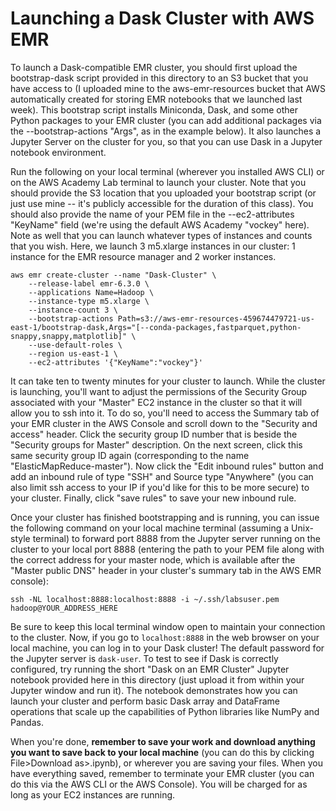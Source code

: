 # Launching a Dask Cluster with AWS EMR

To launch a Dask-compatible EMR cluster, you should first upload the bootstrap-dask script provided in this directory to an S3 bucket that you have access to (I uploaded mine to the aws-emr-resources bucket that AWS automatically created for storing EMR notebooks that we launched last week). This bootstrap script installs Miniconda, Dask, and some other Python packages to your EMR cluster (you can add additional packages via the --bootstrap-actions "Args", as in the example below). It also launches a Jupyter Server on the cluster for you, so that you can use Dask in a Jupyter notebook environment.

Run the following on your local terminal (wherever you installed AWS CLI) or on the AWS Academy Lab terminal to launch your cluster. Note that you should provide the S3 location that you uploaded your bootstrap script (or just use mine -- it's publicly accessible for the duration of this class). You should also provide the name of your PEM file in the --ec2-attributes "KeyName" field (we're using the default AWS Academy "vockey" here). Note as well that you can launch whatever types of instances and counts that you wish. Here, we launch 3 m5.xlarge instances in our cluster: 1 instance for the EMR resource manager and 2 worker instances.

```
aws emr create-cluster --name "Dask-Cluster" \
    --release-label emr-6.3.0 \
    --applications Name=Hadoop \
    --instance-type m5.xlarge \
    --instance-count 3 \
    --bootstrap-actions Path=s3://aws-emr-resources-459674479721-us-east-1/bootstrap-dask,Args="[--conda-packages,fastparquet,python-snappy,snappy,matplotlib]" \
    --use-default-roles \
    --region us-east-1 \
    --ec2-attributes '{"KeyName":"vockey"}'
```

It can take ten to twenty minutes for your cluster to launch. While the cluster is launching, you'll want to adjust the permissions of the Security Group associated with your "Master" EC2 instance in the cluster so that it will allow you to ssh into it. To do so, you'll need to access the Summary tab of your EMR cluster in the AWS Console and scroll down to the "Security and access" header. Click the security group ID number that is beside the "Security groups for Master" description. On the next screen, click this same security group ID again (corresponding to the name "ElasticMapReduce-master"). Now click the "Edit inbound rules" button and add an inbound rule of type "SSH" and Source type "Anywhere" (you can also limit ssh access to your IP if you'd like for this to be more secure) to your cluster. Finally, click "save rules" to save your new inbound rule.

Once your cluster has finished bootstrapping and is running, you can issue the following command on your local machine terminal (assuming a Unix-style terminal) to forward port 8888 from the Jupyter server running on the cluster to your local port 8888 (entering the path to your PEM file along with the correct address for your master node, which is available after the "Master public DNS" header in your cluster's summary tab in the AWS EMR console):

```
ssh -NL localhost:8888:localhost:8888 -i ~/.ssh/labsuser.pem hadoop@YOUR_ADDRESS_HERE
```

Be sure to keep this local terminal window open to maintain your connection to the cluster. Now, if you go to `localhost:8888` in the web browser on your local machine, you can log in to your Dask cluster! The default password for the Jupyter server is `dask-user`. To test to see if Dask is correctly configured, try running the short "Dask on an EMR Cluster" Jupyter notebook provided here in this directory (just upload it from within your Jupyter window and run it). The notebook demonstrates how you can launch your cluster and perform basic Dask array and DataFrame operations that scale up the capabilities of Python libraries like NumPy and Pandas.

When you're done, **remember to save your work and download anything you want to save back to your local machine** (you can do this by clicking File>Download as>.ipynb), or wherever you are saving your files. When you have everything saved, remember to terminate your EMR cluster (you can do this via the AWS CLI or the AWS Console). You will be charged for as long as your EC2 instances are running.
